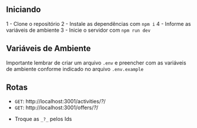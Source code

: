 ## Iniciando
1 - Clone o repositório
2 - Instale as dependências com `npm i`
4 - Informe as variáveis de ambiente
3 - Inicie o servidor com `npm run dev`

## Variáveis de Ambiente
Importante lembrar de criar um arquivo `.env` e preencher com as variáveis de ambiente conforme indicado no arquivo `.env.example`

## Rotas
- `GET`: http://localhost:3001/activities/_?_/
- `GET`: http://localhost:3001/offers/_?_/

* Troque as `_?_` pelos Ids